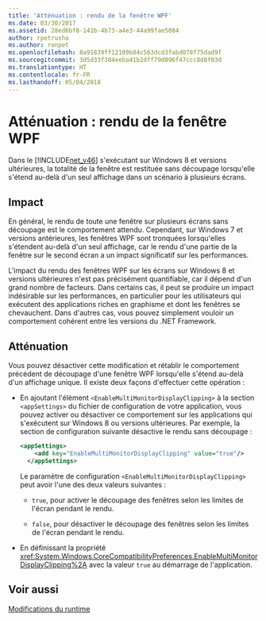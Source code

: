 ```yaml
---
title: 'Atténuation : rendu de la fenêtre WPF'
ms.date: 03/30/2017
ms.assetid: 28ed6bf8-141b-4b73-a4e3-44a99fae5084
author: rpetrusha
ms.author: ronpet
ms.openlocfilehash: 8a91839ff12109b84c563dcd3fabd078f75dad9f
ms.sourcegitcommit: 3d5d33f384eeba41b2dff79d096f47ccc8d8f03d
ms.translationtype: HT
ms.contentlocale: fr-FR
ms.lasthandoff: 05/04/2018
---
```

# <a name="mitigation-wpf-window-rendering"></a>Atténuation : rendu de la fenêtre WPF
Dans le [!INCLUDE[net_v46](../../../includes/net-v46-md.md)] s'exécutant sur Windows 8 et versions ultérieures, la totalité de la fenêtre est restituée sans découpage lorsqu'elle s'étend au-delà d'un seul affichage dans un scénario à plusieurs écrans.  
  
## <a name="impact"></a>Impact  
 En général, le rendu de toute une fenêtre sur plusieurs écrans sans découpage est le comportement attendu. Cependant, sur Windows 7 et versions antérieures, les fenêtres WPF sont tronquées lorsqu'elles s'étendent au-delà d'un seul affichage, car le rendu d'une partie de la fenêtre sur le second écran a un impact significatif sur les performances.  
  
 L'impact du rendu des fenêtres WPF sur les écrans sur Windows 8 et versions ultérieures n'est pas précisément quantifiable, car il dépend d'un grand nombre de facteurs. Dans certains cas, il peut se produire un impact indésirable sur les performances, en particulier pour les utilisateurs qui exécutent des applications riches en graphisme et dont les fenêtres se chevauchent. Dans d'autres cas, vous pouvez simplement vouloir un comportement cohérent entre les versions du .NET Framework.  
  
## <a name="mitigation"></a>Atténuation  
 Vous pouvez désactiver cette modification et rétablir le comportement précédent de découpage d'une fenêtre WPF lorsqu'elle s'étend au-delà d'un affichage unique. Il existe deux façons d'effectuer cette opération :  
  
-   En ajoutant l'élément `<EnableMultiMonitorDisplayClipping>` à la section `<appSettings>` du fichier de configuration de votre application, vous pouvez activer ou désactiver ce comportement sur les applications qui s'exécutent sur Windows 8 ou versions ultérieures. Par exemple, la section de configuration suivante désactive le rendu sans découpage :  
  
    ```xml  
    <appSettings>  
        <add key="EnableMultiMonitorDisplayClipping" value="true"/>  
      </appSettings>  
    ```  
  
     Le paramètre de configuration `<EnableMultiMonitorDisplayClipping>` peut avoir l'une des deux valeurs suivantes :  
  
    -   `true`, pour activer le découpage des fenêtres selon les limites de l'écran pendant le rendu.  
  
    -   `false`, pour désactiver le découpage des fenêtres selon les limites de l'écran pendant le rendu.  
  
-   En définissant la propriété <xref:System.Windows.CoreCompatibilityPreferences.EnableMultiMonitorDisplayClipping%2A> avec la valeur `true` au démarrage de l'application.  
  
## <a name="see-also"></a>Voir aussi  
 [Modifications du runtime](../../../docs/framework/migration-guide/runtime-changes-in-the-net-framework-4-6.md)
